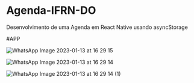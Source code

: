 # Agenda-IFRN-DO
Desenvolvimento de uma Agenda em React Native usando asyncStorage 

#APP

![WhatsApp Image 2023-01-13 at 16 29 15](https://user-images.githubusercontent.com/60524381/212404251-d06c7738-0337-4a4a-84b0-11bde305666f.jpeg)

![WhatsApp Image 2023-01-13 at 16 29 14](https://user-images.githubusercontent.com/60524381/212404226-bef31847-ad17-4eeb-be39-1bf5ec3e1704.jpeg)

![WhatsApp Image 2023-01-13 at 16 29 14 (1)](https://user-images.githubusercontent.com/60524381/212404179-6c390467-de5f-4f8f-9e6b-44e7ae4e9751.jpeg)
